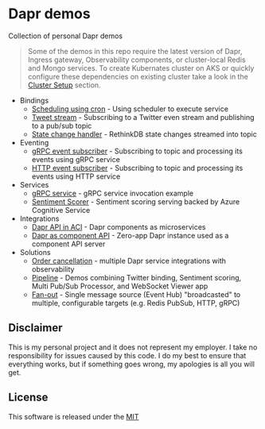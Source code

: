 # Dapr demos

Collection of personal Dapr demos

> Some of the demos in this repo require the latest version of Dapr, Ingress gateway, Observability components, or cluster-local Redis and Mongo services. To create Kubernates cluster on AKS or quickly configure these dependencies on existing cluster take a look in the [Cluster Setup](./setup) section. 


* Bindings
  * [Scheduling using cron](./cron-binding) - Using scheduler to execute service 
  * [Tweet stream](./tweet-provider) - Subscribing to a Twitter even stream and publishing to a pub/sub topic
  * [State change handler](./state-change-handler) - RethinkDB state changes streamed into topic
* Eventing
  * [gRPC event subscriber](./grpc-event-subscriber) - Subscribing to topic and processing its events using gRPC service
  * [HTTP event subscriber](./http-event-subscriber) - Subscribing to topic and processing its events using HTTP service
* Services 
  * [gRPC service](./grpc-service) - gRPC service invocation example
  * [Sentiment Scorer](./sentiment-scorer) - Sentiment scoring serving backed by Azure Cognitive Service 
* Integrations
  * [Dapr API in ACI](./dapr-aci) - Dapr components as microservices 
  * [Dapr as component API](./component-api) - Zero-app Dapr instance used as a component API server 
* Solutions
  * [Order cancellation](./order-cancellation) - multiple Dapr service integrations with observability
  * [Pipeline](./pipeline) - Demos combining Twitter binding, Sentiment scoring, Multi Pub/Sub Processor, and WebSocket Viewer app
  * [Fan-out](./fan-out) - Single message source (Event Hub) "broadcasted" to multiple, configurable targets (e.g. Redis PubSub, HTTP, gRPC)

## Disclaimer

This is my personal project and it does not represent my employer. I take no responsibility for issues caused by this code. I do my best to ensure that everything works, but if something goes wrong, my apologies is all you will get.

## License

This software is released under the [MIT](./LICENSE)
